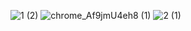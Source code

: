 ![1 (2)](https://github.com/AbhikritiMoti/TheArtStore-Website/assets/73769937/4c3487f5-b819-4c2d-b748-82629c15b563)
![chrome_Af9jmU4eh8 (1)](https://github.com/AbhikritiMoti/TheArtStore-Website/assets/73769937/08ce2f86-77d7-4f77-9ec8-96294c7f313f)
![2 (1)](https://github.com/AbhikritiMoti/TheArtStore-Website/assets/73769937/0264853f-f956-4c63-bdcb-368529bcee32)





